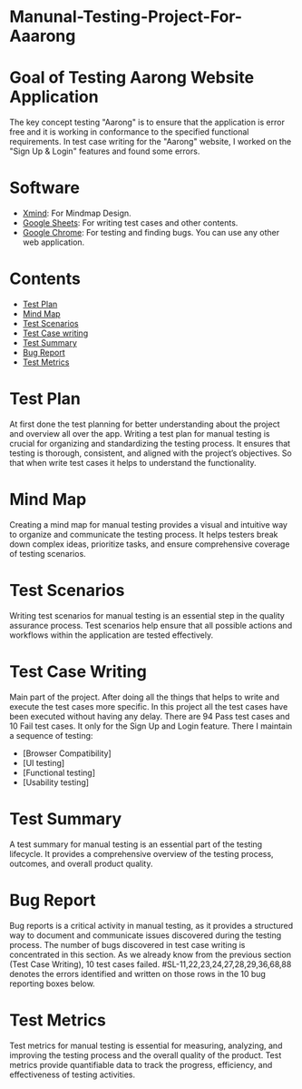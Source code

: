 # Manunal-Testing-Project-For-Aaarong
# Goal of Testing Aarong Website Application
The key concept testing "Aarong" is to ensure that the application is error free and it is working in conformance to the specified functional requirements. In test case writing for the "Aarong" website, I worked on the "Sign Up & Login" features and found some errors.
# Software
- [Xmind](https://www.xmind.net/): For Mindmap Design.
- [Google Sheets](https://workspace.google.com/products/sheets/): For writing test cases and other contents.
- [Google Chrome](https://www.google.com/chrome/): For testing and finding bugs. You can use any other web application.
# Contents
- [Test Plan](#test-plan)
- [Mind Map](#mind-map)
- [Test Scenarios](#test-scenarios)
- [Test Case writing](#test-case-writing)
- [Test Summary](#test-summary)
- [Bug Report](#bug-report)
- [Test Metrics](#test-metrics)

# Test Plan
At first done the test planning for better understanding about the project and overview all over the app. Writing a test plan for manual testing is crucial for organizing and standardizing the testing process. It ensures that testing is thorough, consistent, and aligned with the project’s objectives.  So that when write test cases it helps to understand the functionality.
# Mind Map
Creating a mind map for manual testing provides a visual and intuitive way to organize and communicate the testing process. It helps testers break down complex ideas, prioritize tasks, and ensure comprehensive coverage of testing scenarios.
# Test Scenarios
Writing test scenarios for manual testing is an essential step in the quality assurance process. Test scenarios help ensure that all possible actions and workflows within the application are tested effectively.
# Test Case Writing
Main part of the project. After doing all the things that helps to write and execute the test cases more specific. In this project all the test cases have been executed without having any delay. There are 94 Pass test cases and 10 Fail test cases. It only for the Sign Up and Login feature. There I maintain a sequence of testing:
- [Browser Compatibility]
- [UI testing]
- [Functional testing]
- [Usability testing]
# Test Summary
A test summary for manual testing is an essential part of the testing lifecycle. It provides a comprehensive overview of the testing process, outcomes, and overall product quality.
# Bug Report
Bug reports is a critical activity in manual testing, as it provides a structured way to document and communicate issues discovered during the testing process. The number of bugs discovered in test case writing is concentrated in this section. As we already know from the previous section (Test Case Writing), 10 test cases failed. #SL-11,22,23,24,27,28,29,36,68,88 denotes the errors identified and written on those rows in the 10 bug reporting boxes below.
# Test Metrics
Test metrics for manual testing is essential for measuring, analyzing, and improving the testing process and the overall quality of the product. Test metrics provide quantifiable data to track the progress, efficiency, and effectiveness of testing activities. 
